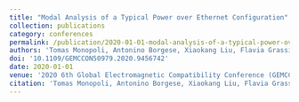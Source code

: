 ```yaml
---
title: "Modal Analysis of a Typical Power over Ethernet Configuration"
collection: publications
category: conferences
permalink: /publication/2020-01-01-modal-analysis-of-a-typical-power-over-ethernet-configuration
authors: 'Tomas Monopoli, Antonino Borgese, Xiaokang Liu, Flavia Grassi, Sergio Pignari'
doi: '10.1109/GEMCCON50979.2020.9456742'
date: 2020-01-01
venue: '2020 6th Global Electromagnetic Compatibility Conference (GEMCCON)'
citation: 'Tomas Monopoli, Antonino Borgese, Xiaokang Liu, Flavia Grassi, Sergio Pignari. (2020). &quot;Modal Analysis of a Typical Power over Ethernet Configuration&quot; <i>2020 6th Global Electromagnetic Compatibility Conference (GEMCCON)</i>.'
---
```


